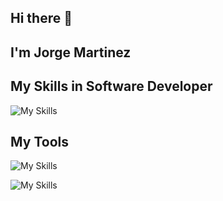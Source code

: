 ## Hi there 👋
## I'm Jorge Martinez <JoLuuMtz/>



## My Skills in Software Developer 



![My Skills](https://skillicons.dev/icons?i=js,html,css,ts,angular,azure,bootstrap,cs,dotnet,mongodb,mysql,wordpress)


## My Tools 

![My Skills](https://skillicons.dev/icons?i=,git,github,npm,visualstudio,vscode,windows,aws,docker)



![My Skills](https://skillicons.dev/icons?i=linkedin)

